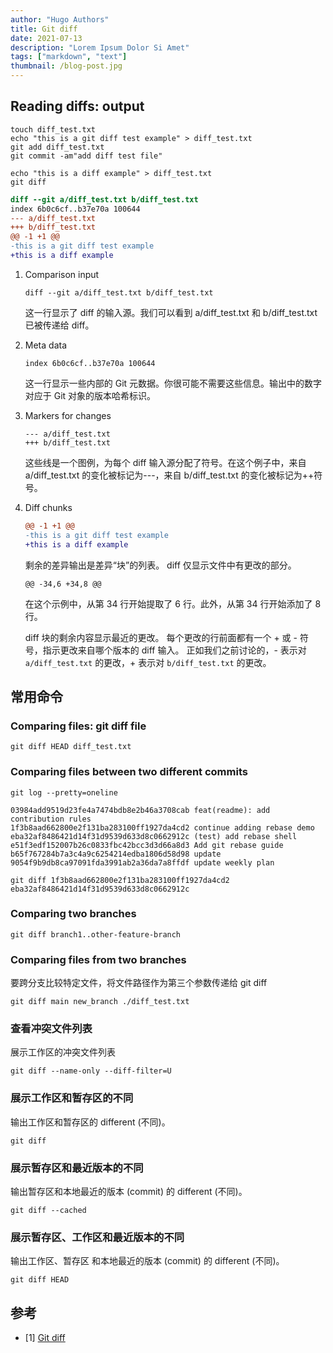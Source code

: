```yaml
---
author: "Hugo Authors"
title: Git diff
date: 2021-07-13
description: "Lorem Ipsum Dolor Si Amet"
tags: ["markdown", "text"]
thumbnail: /blog-post.jpg
---
```


## Reading diffs: output

```shell
touch diff_test.txt
echo "this is a git diff test example" > diff_test.txt
git add diff_test.txt
git commit -am"add diff test file"
```

```shell
echo "this is a diff example" > diff_test.txt
git diff
```

```diff
diff --git a/diff_test.txt b/diff_test.txt
index 6b0c6cf..b37e70a 100644
--- a/diff_test.txt
+++ b/diff_test.txt
@@ -1 +1 @@
-this is a git diff test example
+this is a diff example
```

1. Comparison input

   ```console
   diff --git a/diff_test.txt b/diff_test.txt
   ```

   这一行显示了 diff 的输入源。我们可以看到 a/diff_test.txt 和 b/diff_test.txt 已被传递给 diff。

2. Meta data

   ```console
   index 6b0c6cf..b37e70a 100644
   ```

   这一行显示一些内部的 Git 元数据。你很可能不需要这些信息。输出中的数字对应于 Git 对象的版本哈希标识。

3. Markers for changes

   ```console
   --- a/diff_test.txt
   +++ b/diff_test.txt
   ```

   这些线是一个图例，为每个 diff 输入源分配了符号。在这个例子中，来自 a/diff_test.txt 的变化被标记为---，来自 b/diff_test.txt 的变化被标记为++符号。

4. Diff chunks

   ```diff
   @@ -1 +1 @@
   -this is a git diff test example
   +this is a diff example
   ```

   剩余的差异输出是差异“块”的列表。 diff 仅显示文件中有更改的部分。

   ```console
   @@ -34,6 +34,8 @@
   ```

   在这个示例中，从第 34 行开始提取了 6 行。此外，从第 34 行开始添加了 8 行。

   diff 块的剩余内容显示最近的更改。 每个更改的行前面都有一个 + 或 - 符号，指示更改来自哪个版本的 diff 输入。
   正如我们之前讨论的，- 表示对 `a/diff_test.txt` 的更改，+ 表示对 `b/diff_test.txt` 的更改。

## 常用命令

### Comparing files: git diff file

```shell
git diff HEAD diff_test.txt
```

### Comparing files between two different commits

```shell
git log --pretty=oneline
```

```console
03984add9519d23fe4a7474bdb8e2b46a3708cab feat(readme): add contribution rules
1f3b8aad662800e2f131ba283100ff1927da4cd2 continue adding rebase demo
eba32af8486421d14f31d9539d633d8c0662912c (test) add rebase shell
e51f3edf152007b26c0833fbc42bcc3d3d66a8d3 Add git rebase guide
b65f767284b7a3c4a9c6254214edba1806d58d98 update
9054f9b9db8ca97091fda3991ab2a36da7a8ffdf update weekly plan
```

```shell
git diff 1f3b8aad662800e2f131ba283100ff1927da4cd2 eba32af8486421d14f31d9539d633d8c0662912c
```

### Comparing two branches

```shell
git diff branch1..other-feature-branch
```

### Comparing files from two branches

要跨分支比较特定文件，将文件路径作为第三个参数传递给 git diff

```shell
git diff main new_branch ./diff_test.txt
```

### 查看冲突文件列表

展示工作区的冲突文件列表

```shell
git diff --name-only --diff-filter=U
```

### 展示工作区和暂存区的不同

输出工作区和暂存区的 different (不同)。

```shell
git diff
```

### 展示暂存区和最近版本的不同

输出暂存区和本地最近的版本 (commit) 的 different (不同)。

```shell
git diff --cached
```

### 展示暂存区、工作区和最近版本的不同

输出工作区、暂存区 和本地最近的版本 (commit) 的 different (不同)。

```shell
git diff HEAD
```

## 参考

- [1] [Git diff](https://www.atlassian.com/git/tutorials/saving-changes/git-diff)

